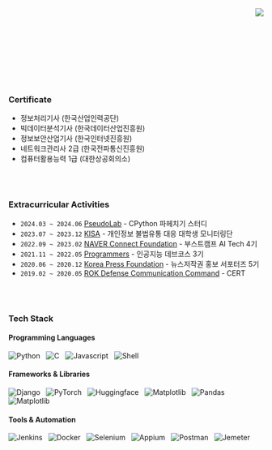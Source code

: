 <img align='right' src="https://github-readme-stats.vercel.app/api?username=wooy0ng&show_icons=true&bg_color=00000000">




<!--
[![Hits](https://hits.seeyoufarm.com/api/count/incr/badge.svg?url=https%3A%2F%2Fgithub.com%2Fwooy0ng&count_bg=%2379C83D&title_bg=%23555555&icon=&icon_color=%23E7E7E7&title=hits&edge_flat=false)](https://hits.seeyoufarm.com)
-->

<!--[![Tech Blog Badge](http://img.shields.io/badge/-Tech%20blog-black?style=flat-square&logo=Naver&link=https://blog.naver.com/wooy0ng/)](https://blog.naver.com/wooy0ng)   -->

<br><br><br>

<!--
### My Interest

- **Network Engineering**
- **Python Backend / MLOps** 
- **Natural Language Processing**

-->

<br><br><br><br>

### Certificate
- 정보처리기사 (한국산업인력공단)
- 빅데이터분석기사 (한국데이터산업진흥원)
- 정보보안산업기사 (한국인터넷진흥원)
- 네트워크관리사 2급 (한국전파통신진흥원)
- 컴퓨터활용능력 1급 (대한상공회의소)


<br><br>

### Extracurricular Activities

- `2024.03 ~ 2024.06` [PseudoLab](https://pseudo-lab.github.io/CPython-Guide/intro.html) - CPython 파헤치기 스터디
- `2023.07 ~ 2023.12` [KISA](https://www.pipc.go.kr/np/) - 개인정보 불법유통 대응 대학생 모니터링단
- `2022.09 ~ 2023.02` [NAVER Connect Foundation](https://boostcamp.connect.or.kr/) - 부스트캠프 AI Tech 4기
- `2021.11 ~ 2022.05` [Programmers](https://programmers.co.kr/) - 인공지능 데브코스 3기
- `2020.06 ~ 2020.12` [Korea Press Foundation](https://www.kpf.or.kr/front/user/main.do) - 뉴스저작권 홍보 서포터즈 5기
- `2019.02 ~ 2020.05` [ROK Defense Communication Command](https://www.mnd.go.kr/mbshome/mbs/mnd/index.jsp) - CERT


<br><br>


### Tech Stack

#### Programming Languages
<img src="https://img.shields.io/badge/Python-3766AB?style=flat-square&logo=Python&logoColor=white" alt="Python"/> &nbsp;
<img src="https://img.shields.io/badge/C-00599C?style=flat-square&logo=C&logoColor=white" alt="C"/> &nbsp;
<img src="https://img.shields.io/badge/Javascript-F7DF1E?style=flat-square&logo=Javascript&logoColor=white" alt="Javascript"/> &nbsp;
<img src="https://img.shields.io/badge/Shell-Bash-informational?style=flat-square&logo=gnu-bash&logoColor=white&color=2bbc8a" alt="Shell"/> &nbsp;

#### Frameworks & Libraries
<img src="https://img.shields.io/badge/Django-092E20?style=flat-square&logo=Django&logoColor=white" alt="Django"/> &nbsp;
<img src="https://img.shields.io/badge/PyTorch-EE4C2C?style=flat-square&logo=PyTorch&logoColor=white" alt="PyTorch"/> &nbsp;
<img src="https://img.shields.io/badge/Huggingface-FF4F00?style=flat-square&logo=Huggingface&logoColor=white" alt="Huggingface"/> &nbsp;
<img src="https://img.shields.io/badge/FastAPI-005571?style=flat-square&logo=FastAPI&logoColor=white" alt="Matplotlib"/> &nbsp;
<img src="https://img.shields.io/badge/Pandas-0000CC?style=flat-square&logo=Pandas&logoColor=white" alt="Pandas"/> &nbsp;
<img src="https://img.shields.io/badge/Matplotlib-CC0099?style=flat-square&logo=graphql&logoColor=white" alt="Matplotlib"/> &nbsp;

#### Tools & Automation
<img src="https://img.shields.io/badge/Jenkins-D24939?style=flat-square&logo=Jenkins&logoColor=white" alt="Jenkins"/> &nbsp;
<img src="https://img.shields.io/badge/Docker-2496ED?style=flat-square&logo=Docker&logoColor=white" alt="Docker"/> &nbsp;
<img src="https://img.shields.io/badge/Selenium-43B02A?style=flat-square&logo=Selenium&logoColor=white" alt="Selenium"/> &nbsp;
<img src="https://img.shields.io/badge/appium-333333?style=flat-square&logo=appium&logoColor=white" alt="Appium"/> &nbsp;
<img src="https://img.shields.io/badge/Postman-FF6C37?style=flat-square&logo=Postman&logoColor=white" alt="Postman"/> &nbsp;
<img src="https://img.shields.io/badge/Jmeter-990000?style=flat-square&logo=apache&logoColor=white" alt="Jemeter"/> &nbsp;



<!--
**wooy0ng/wooy0ng** is a ✨ _special_ ✨ repository because its `README.md` (this file) appears on your GitHub profile.

Here are some ideas to get you started:

- 🔭 I’m currently working on ...
- 🌱 I’m currently learning ...
- 👯 I’m looking to collaborate on ...
- 🤔 I’m looking for help with ...
- 💬 Ask me about ...
- 📫 How to reach me: ...
- 😄 Pronouns: ...
- ⚡ Fun fact: ...
-->
